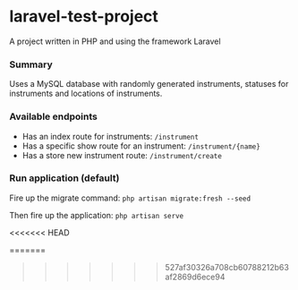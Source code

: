 # laravel-test-project
A project written in PHP and using the framework Laravel

<h3>Summary</h3>
Uses a MySQL database with randomly generated instruments, statuses for instruments and locations of instruments.

<h3>Available endpoints</h3>
<ul>
  <li>Has an index route for instruments: <code>/instrument</code></li>
  <li>Has a specific show route for an instrument: <code>/instrument/{name}</code></li>
  <li>Has a store new instrument route: <code>/instrument/create</code></li>
</ul>

<h3>Run application (default)</h3>
<p>Fire up the migrate command: <code>php artisan migrate:fresh --seed</code></p>

<p>Then fire up the application: <code>php artisan serve</code></p>
<<<<<<< HEAD

=======
>>>>>>> 527af30326a708cb60788212b63af2869d6ece94
